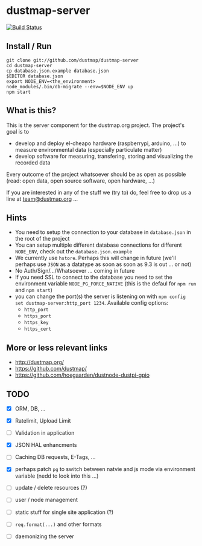 dustmap-server
=

[![Build Status](https://travis-ci.org/dustmap/dustmap-server.png)](https://travis-ci.org/dustmap/dustmap-server)

Install / Run
-
    git clone git://github.com/dustmap/dustmap-server
    cd dustmap-server
    cp database.json.example database.json
    $EDITOR database.json
    export NODE_ENV=<the_environment>
    node_modules/.bin/db-migrate --env=$NODE_ENV up
    npm start

What is this?
-
This is the server component for the dustmap.org project. The project's goal is to

 - develop and deploy el-cheapo hardware (raspberrypi, arduino, ...) to measure environmental data (especially particulate matter)
 - develop software for measuring, transfering, storing and visualizing the recorded data

Every outcome of the project whatsoever should be as open as possible (read: open data, open source software, open hardware, ...)

If you are interested in any of the stuff we (try to) do, feel free to drop us a line at team@dustmap.org ...

Hints
-
 - You need to setup the connection to your database in `database.json` in the root of the project
 - You can setup multiple different database connections for different `NODE_ENV`, check out the `database.json.example`
 - We currently use `hstore`. Perhaps this will change in future (we'll perhaps use `JSON` as a datatype as soon as soon as 9.3 is out ... or not)
 - No Auth/Sign/.../Whatsoever ... coming in future
 - If you need SSL to connect to the database you need to set the environment variable `NODE_PG_FORCE_NATIVE` (this is the defaul for `npm run` and `npm start`)
 - you can change the port(s) the server is listening on with `npm config set dustmap-server:http_port 1234`. Available config options:
   - `http_port`
   - `https_port`
   - `https_key`
   - `https_cert`

More or less relevant links
-
 - http://dustmap.org/
 - https://github.com/dustmap/
 - https://github.com/hoegaarden/dustnode-dustpi-gpio

TODO
-
 - [x] ORM, DB, ...
 - [x] Ratelimit, Upload Limit
 - [ ] Validation in application
 - [x] JSON HAL enhancments
 - [ ] Caching DB requests, E-Tags, ...
 - [x] perhaps patch `pg` to switch between natvie and js mode via environment variable (nedd to look into this ...)
 - [ ] update / delete resources (?)
 - [ ] user / node management
 - [ ] static stuff for single site application (?)
 - [ ] `req.format(...)` and other formats
 - [ ] daemonizing the server

